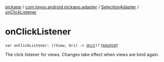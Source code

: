 [pickapp](../../index.md) / [com.lovoo.android.pickapp.adapter](../index.md) / [SelectionAdapter](index.md) / [onClickListener](./on-click-listener.md)

# onClickListener

`var onClickListener: ((View, Uri) -> `[`Unit`](https://kotlinlang.org/api/latest/jvm/stdlib/kotlin/-unit/index.html)`)?` [(source)](https://github.com/lovoo/android-pickpic/blob/master/pickapp/src/main/kotlin/com/lovoo/android/pickapp/adapter/SelectionAdapter.kt#L29)

The click listener for views. Changes take effect when views are bind again.

